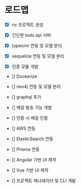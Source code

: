 # 로드맵

- [X] nx 프로젝트 생성

- [X] 간단한 todo api 서버

- [X] typeorm 연동 및 모델 분리

- [X] sequelize 연동 및 모델 분리 

- [X] 인증 모듈 개발

- [] Dockerize

- [] neo4j 연동 및 모델 분리

- [] graphql 추가 

- [] 메일 발송 기능 개발

- [] 인증 시 메일 인증

- [] AWS 연동 

- [] ElasticSearch 연동

- [] Prisma 연동

- [] Angular 기반 UI 제작

- [] Vue 기반 UI 제작 

- [] 프로젝트 제너레이터 및 CLI 개발 
